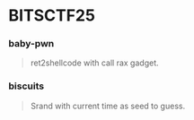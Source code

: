 BITSCTF25
=======

<h3> baby-pwn </h3>

> ret2shellcode with call rax gadget.

<h3> biscuits </h3>

> Srand with current time as seed to guess.

